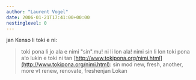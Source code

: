 ```yaml
---
author: "Laurent Vogel"
date: 2006-01-21T17:41:00+00:00
nestinglevel: 0
---
```

jan Kenso li toki e ni:
> toki pona li jo ala e nimi "sin".mu! ni li lon ala! nimi sin li lon toki pona a!o lukin e toki ni tan [http://www.tokipona.org/nimi.html](http://www.tokipona.org/nimi.html): sin mod new, fresh, another, more vt renew, renovate, freshenjan Lokan